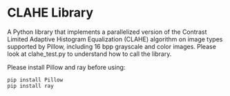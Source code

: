 # CLAHE Library

A Python library that implements a parallelized version of the Contrast Limited Adaptive Histogram Equalization (CLAHE) algorithm on image types supported by Pillow, including 16 bpp grayscale and color images. Please look at clahe_test.py to understand how to call the library.

Please install Pillow and ray before using:

    pip install Pillow
    pip install ray
